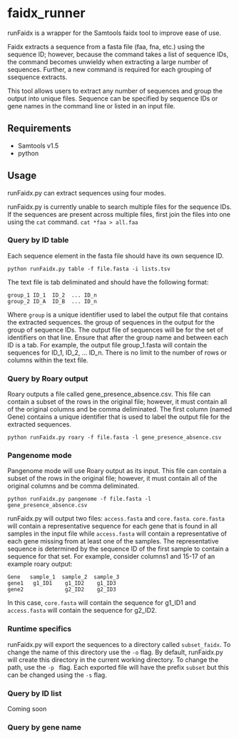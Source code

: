 # faidx_runner

runFaidx is a wrapper for the Samtools faidx tool to improve ease of use. 

Faidx extracts a sequence from a fasta file (faa, fna, etc.) using the sequence ID; however, because the command takes a list of sequence IDs, the command becomes unwieldy when extracting a large number of sequences. Further, a new command is required for each grouping of ssequence extracts.

This tool allows users to extract any number of sequences and group the output into unique files. Sequence can be specified by sequence IDs or gene names in the command line or listed in an input file. 


## Requirements
* Samtools v1.5
* python


## Usage
runFaidx.py can extract sequences using four modes.

runFaidx.py is currently unable to search multiple files for the sequence IDs. If the sequences are present across multiple files, first join the files into one using the `cat` command.
```cat *faa > all.faa```


### Query by ID table
Each sequence element in the fasta file should have its own sequence ID.
```
python runFaidx.py table -f file.fasta -i lists.tsv
```
The text file is tab deliminated and should have the following format:
```
group_1 ID_1  ID_2  ... ID_n
group_2 ID_A  ID_B  ... ID_n
```

Where `group` is a unique identifier used to label the output file that contains the extracted sequences.  the group of sequences in the output for the group of sequence IDs. The output file of sequences will be  for the set of identifiers on that line. Ensure that after the group name and between each ID is a tab. For example, the output file group_1.fasta will contain the sequences for ID_1, ID_2, ... ID_n. There is no limit to the number of rows or columns within the text file. 

### Query by Roary output
Roary outputs a file called gene_presence_absence.csv. This file can contain a subset of the rows in the original file; however, it must contain all of the original columns and be comma deliminated. The first column (named Gene) contains a unique identifier that is used to label the output file for the extracted sequences.

```
python runFaidx.py roary -f file.fasta -l gene_presence_absence.csv
```

### Pangenome mode
Pangenome mode will use Roary output as its input. This file can contain a subset of the rows in the original file; however, it must contain all of the original columns and be comma deliminated.
```
python runFaidx.py pangenome -f file.fasta -l gene_presence_absence.csv
```
runFaidx.py will output two files: `access.fasta` and `core.fasta`. `core.fasta` will contain a representative sequence for each gene that is found in all samples in the input file while `access.fasta` will contain a representative of each gene missing from at least one of the samples. The representative sequence is determined by the sequence ID of the first sample to contain a sequence for that set. For example, consider columns1 and 15-17 of an example roary output:
```
Gene   sample_1  sample_2  sample_3
gene1   g1_ID1    g1_ID2    g1_ID3
gene2             g2_ID2    g2_ID3
```
In this case, `core.fasta` will contain the sequence for g1_ID1 and `access.fasta` will contain the sequence for g2_ID2.

### Runtime specifics
runFaidx.py will export the sequences to a directory called `subset_faidx`. To change the name of this directory use the `-o` flag. By default, runFaidx.py will create this directory in the current working directory. To change the path, use the `-p ` flag.
Each exported file will have the prefix `subset` but this can be changed using the `-s` flag.

### Query by ID list
Coming soon

### Query by gene name
